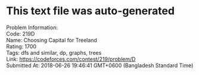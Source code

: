 # This text file was auto-generated  
  
Problem Information:  
Code: 219D  
Name: Choosing Capital for Treeland  
Rating: 1700  
Tags: dfs and similar, dp, graphs, trees  
Link: https://codeforces.com/contest/219/problem/D  
Submitted At: 2018-06-26 19:46:41 GMT+0600 (Bangladesh Standard Time)  
